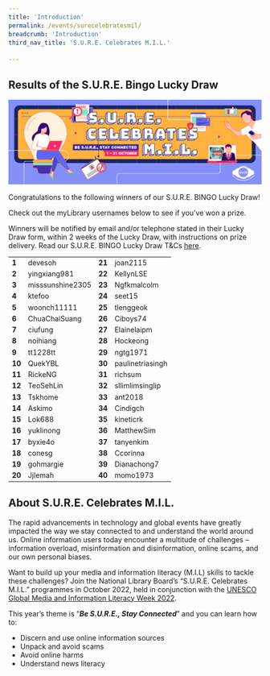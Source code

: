 ```yaml
---
title: 'Introduction'
permalink: /events/surecelebratesmil/
breadcrumb: 'Introduction'
third_nav_title: 'S.U.R.E. Celebrates M.I.L.'

---
```


## Results of the S.U.R.E. Bingo Lucky Draw

![](../images/FA_NLB_SURE_Eventbrite_1272x424.jpg)

Congratulations to the following winners of our S.U.R.E. BINGO Lucky Draw!

Check out the myLibrary usernames below to see if you’ve won a prize.

Winners will be notified by email and/or telephone stated in their Lucky Draw form, within 2 weeks of the Lucky Draw, with instructions on prize delivery. Read our S.U.R.E. BINGO Lucky Draw T&Cs [here](https://sure.nlb.gov.sg/events/surecelebratesmil-bingo-tnc/).

|        |                  |        |                  |
| ------ | ---------------- | ------ | ---------------- |
| **1**  | devesoh          | **21** | joan2115         |
| **2**  | yingxiang981     | **22** | KellynLSE        |
| **3**  | misssunshine2305 | **23** | Ngfkmalcolm      |
| **4**  | ktefoo           | **24** | seet15           |
| **5**  | woonch11111      | **25** | tlenggeok        |
| **6**  | ChuaChaiSuang    | **26** | Ciboys74         |
| **7**  | ciufung          | **27** | Elainelaipm      |
| **8**  | noihiang         | **28** | Hockeong         |
| **9**  | tt1228tt         | **29** | ngtg1971         |
| **10** | QuekYBL          | **30** | paulinetriasingh |
| **11** | RickeNG          | **31** | richsum          |
| **12** | TeoSehLin        | **32** | sllimlimsinglip  |
| **13** | Tskhome          | **33** | ant2018          |
| **14** | Askimo           | **34** | Cindigch         |
| **15** | Lok688           | **35** | kineticrk        |
| **16** | yuklinong        | **36** | MatthewSim       |
| **17** | byxie4o          | **37** | tanyenkim        |
| **18** | conesg           | **38** | Ccorinna         |
| **19** | gohmargie        | **39** | Dianachong7      |
| **20** | Jjlemah          | **40** | momo1973         |

 

## About S.U.R.E. Celebrates M.I.L.

The rapid advancements in technology and global events have greatly impacted the way we stay connected to and understand the world around us. Online information users today encounter a multitude of challenges – information overload, misinformation and disinformation, online scams, and our own personal biases. 

Want to build up your media and information literacy (M.I.L) skills to tackle these challenges? Join the National Library Board’s “S.U.R.E. Celebrates M.I.L.” programmes in October 2022, held in conjunction with the [UNESCO Global Media and Information Literacy Week 2022](https://en.unesco.org/commemorations/globalmilweek). 

This year’s theme is “***Be S.U.R.E., Stay Connected***” and you can learn how to:

- Discern and use online information sources
- Unpack and avoid scams
- Avoid online harms 
- Understand news literacy 